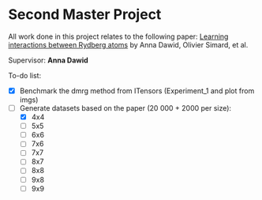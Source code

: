 # Second Master Project

All work done in this project relates to the following paper: [Learning interactions between Rydberg atoms](https://arxiv.org/abs/2412.12019) by Anna Dawid, Olivier Simard, et al.

Supervisor: **Anna Dawid**

To-do list:
- [x] Benchmark the dmrg method from ITensors (Experiment_1 and plot from imgs)
- [ ] Generate datasets based on the paper (20 000 + 2000 per size):
    - [x] 4x4
    - [ ] 5x5
    - [ ] 6x6
    - [ ] 7x6
    - [ ] 7x7
    - [ ] 8x7
    - [ ] 8x8
    - [ ] 9x8
    - [ ] 9x9
